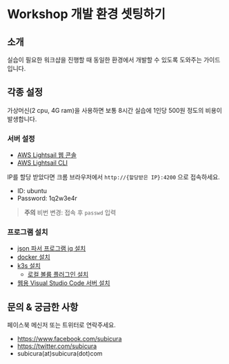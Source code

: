 # Workshop 개발 환경 셋팅하기

## 소개

실습이 필요한 워크샵을 진행할 때 동일한 환경에서 개발할 수 있도록 도와주는 가이드 입니다.

## 각종 설정

가상머신(2 cpu, 4G ram)을 사용하면 보통 8시간 실습에 1인당 500원 정도의 비용이 발생합니다.

### 서버 설정

- [AWS Lightsail 웹 콘솔](./0_aws_lightsail_console.md)
- [AWS Lightsail CLI](./0_aws_lightsail_cli.md)

IP를 할당 받았다면 크롬 브라우저에서 `http://{할당받은 IP}:4200` 으로 접속하세요.

- ID: ubuntu
- Password: 1q2w3e4r

> **주의** 비번 변경: 접속 후 `passwd` 입력

### 프로그램 설치

- [json 파서 프로그램 jq 설치](./1_jq.md)
- [docker 설치](./2_docker.md)
- [k3s 설치](./3_0_k3s.md)
  - [로컬 볼륨 플러그인 설치](./3_1_local_path_provisioner.md)
- [웹용 Visual Studio Code 서버 설치](./99_code_server.md)

## 문의 & 궁금한 사항

페이스북 메신저 또는 트위터로 연락주세요.

- https://www.facebook.com/subicura
- https://twitter.com/subicura
- subicura(at)subicura(dot)com
